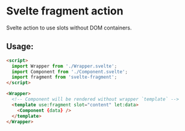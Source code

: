 # Svelte fragment action

Svelte action to use slots without DOM containers.

## Usage:

```html
<script>
  import Wrapper from './Wrapper.svelte';
  import Component from './Component.svelte';
  import fragment from 'svelte-fragment';
</script>

<Wrapper>
  <!-- Component will be rendered without wrapper `template` -->
  <template use:fragment slot="content" let:data>
    <Component {data} />
  </template>
</Wrapper>
```
